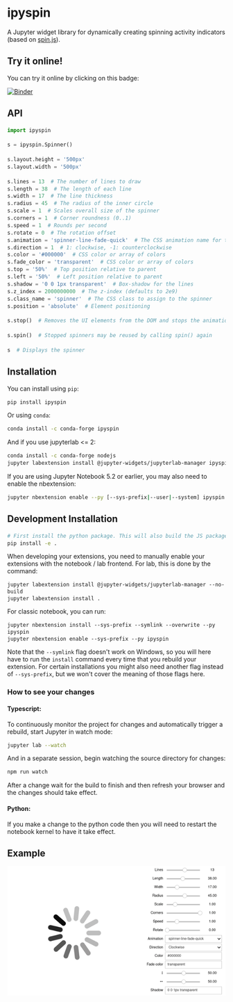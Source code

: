 # ipyspin

A Jupyter widget library for dynamically creating spinning activity indicators (based on [spin.js](https://spin.js.org)).

## Try it online!

You can try it online by clicking on this badge:

[![Binder](https://mybinder.org/badge_logo.svg)](https://mybinder.org/v2/gh/davidbrochart/ipyspin/master?urlpath=lab%2Ftree%2Fexamples%2Fintroduction.ipynb)

## API

```python
import ipyspin

s = ipyspin.Spinner()

s.layout.height = '500px'
s.layout.width = '500px'

s.lines = 13  # The number of lines to draw
s.length = 38  # The length of each line
s.width = 17  # The line thickness
s.radius = 45  # The radius of the inner circle
s.scale = 1  # Scales overall size of the spinner
s.corners = 1  # Corner roundness (0..1)
s.speed = 1  # Rounds per second
s.rotate = 0  # The rotation offset
s.animation = 'spinner-line-fade-quick'  # The CSS animation name for the lines
s.direction = 1  # 1: clockwise, -1: counterclockwise
s.color = '#000000'  # CSS color or array of colors
s.fade_color = 'transparent'  # CSS color or array of colors
s.top = '50%'  # Top position relative to parent
s.left = '50%'  # Left position relative to parent
s.shadow = '0 0 1px transparent'  # Box-shadow for the lines
s.z_index = 2000000000  # The z-index (defaults to 2e9)
s.class_name = 'spinner'  # The CSS class to assign to the spinner
s.position = 'absolute'  # Element positioning

s.stop()  # Removes the UI elements from the DOM and stops the animation

s.spin()  # Stopped spinners may be reused by calling spin() again

s  # Displays the spinner
```

## Installation

You can install using `pip`:

```bash
pip install ipyspin
```

Or using `conda`:

```bash
conda install -c conda-forge ipyspin
```

And if you use jupyterlab <= 2:

```bash
conda install -c conda-forge nodejs
jupyter labextension install @jupyter-widgets/jupyterlab-manager ipyspin
```

If you are using Jupyter Notebook 5.2 or earlier, you may also need to enable
the nbextension:
```bash
jupyter nbextension enable --py [--sys-prefix|--user|--system] ipyspin
```

## Development Installation

```bash
# First install the python package. This will also build the JS packages.
pip install -e .
```

When developing your extensions, you need to manually enable your extensions with the
notebook / lab frontend. For lab, this is done by the command:

```
jupyter labextension install @jupyter-widgets/jupyterlab-manager --no-build
jupyter labextension install .
```

For classic notebook, you can run:

```
jupyter nbextension install --sys-prefix --symlink --overwrite --py ipyspin
jupyter nbextension enable --sys-prefix --py ipyspin
```

Note that the `--symlink` flag doesn't work on Windows, so you will here have to run
the `install` command every time that you rebuild your extension. For certain installations
you might also need another flag instead of `--sys-prefix`, but we won't cover the meaning
of those flags here.

### How to see your changes
#### Typescript:
To continuously monitor the project for changes and automatically trigger a rebuild, start Jupyter in watch mode:
```bash
jupyter lab --watch
```
And in a separate session, begin watching the source directory for changes:
```bash
npm run watch
```

After a change wait for the build to finish and then refresh your browser and the changes should take effect.

#### Python:
If you make a change to the python code then you will need to restart the notebook kernel to have it take effect.

## Example

![Example Screencast](example.gif)
